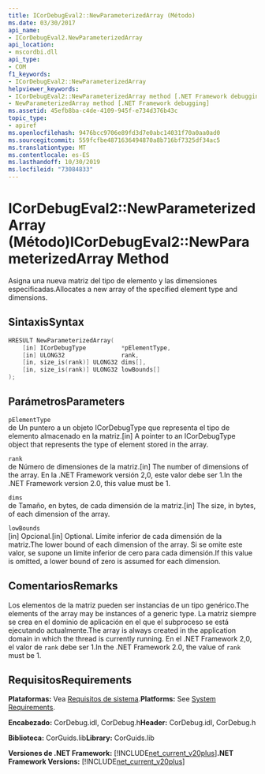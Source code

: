```yaml
---
title: ICorDebugEval2::NewParameterizedArray (Método)
ms.date: 03/30/2017
api_name:
- ICorDebugEval2.NewParameterizedArray
api_location:
- mscordbi.dll
api_type:
- COM
f1_keywords:
- ICorDebugEval2::NewParameterizedArray
helpviewer_keywords:
- ICorDebugEval2::NewParameterizedArray method [.NET Framework debugging]
- NewParameterizedArray method [.NET Framework debugging]
ms.assetid: 45efb8ba-c4de-4109-945f-e734d376b43c
topic_type:
- apiref
ms.openlocfilehash: 9476bcc9706e89fd3d7e0abc14031f70a0aa0ad0
ms.sourcegitcommit: 559fcfbe4871636494870a8b716bf7325df34ac5
ms.translationtype: MT
ms.contentlocale: es-ES
ms.lasthandoff: 10/30/2019
ms.locfileid: "73084833"
---
```

# <a name="icordebugeval2newparameterizedarray-method"></a><span data-ttu-id="ab1b2-102">ICorDebugEval2::NewParameterizedArray (Método)</span><span class="sxs-lookup"><span data-stu-id="ab1b2-102">ICorDebugEval2::NewParameterizedArray Method</span></span>
<span data-ttu-id="ab1b2-103">Asigna una nueva matriz del tipo de elemento y las dimensiones especificadas.</span><span class="sxs-lookup"><span data-stu-id="ab1b2-103">Allocates a new array of the specified element type and dimensions.</span></span>  
  
## <a name="syntax"></a><span data-ttu-id="ab1b2-104">Sintaxis</span><span class="sxs-lookup"><span data-stu-id="ab1b2-104">Syntax</span></span>  
  
```cpp  
HRESULT NewParameterizedArray(  
    [in] ICorDebugType          *pElementType,  
    [in] ULONG32                rank,  
    [in, size_is(rank)] ULONG32 dims[],  
    [in, size_is(rank)] ULONG32 lowBounds[]  
);  
```  
  
## <a name="parameters"></a><span data-ttu-id="ab1b2-105">Parámetros</span><span class="sxs-lookup"><span data-stu-id="ab1b2-105">Parameters</span></span>  
 `pElementType`  
 <span data-ttu-id="ab1b2-106">de Un puntero a un objeto ICorDebugType que representa el tipo de elemento almacenado en la matriz.</span><span class="sxs-lookup"><span data-stu-id="ab1b2-106">[in] A pointer to an ICorDebugType object that represents the type of element stored in the array.</span></span>  
  
 `rank`  
 <span data-ttu-id="ab1b2-107">de Número de dimensiones de la matriz.</span><span class="sxs-lookup"><span data-stu-id="ab1b2-107">[in] The number of dimensions of the array.</span></span> <span data-ttu-id="ab1b2-108">En la .NET Framework versión 2,0, este valor debe ser 1.</span><span class="sxs-lookup"><span data-stu-id="ab1b2-108">In the .NET Framework version 2.0, this value must be 1.</span></span>  
  
 `dims`  
 <span data-ttu-id="ab1b2-109">de Tamaño, en bytes, de cada dimensión de la matriz.</span><span class="sxs-lookup"><span data-stu-id="ab1b2-109">[in] The size, in bytes, of each dimension of the array.</span></span>  
  
 `lowBounds`  
 <span data-ttu-id="ab1b2-110">[in] Opcional.</span><span class="sxs-lookup"><span data-stu-id="ab1b2-110">[in] Optional.</span></span> <span data-ttu-id="ab1b2-111">Límite inferior de cada dimensión de la matriz.</span><span class="sxs-lookup"><span data-stu-id="ab1b2-111">The lower bound of each dimension of the array.</span></span> <span data-ttu-id="ab1b2-112">Si se omite este valor, se supone un límite inferior de cero para cada dimensión.</span><span class="sxs-lookup"><span data-stu-id="ab1b2-112">If this value is omitted, a lower bound of zero is assumed for each dimension.</span></span>  
  
## <a name="remarks"></a><span data-ttu-id="ab1b2-113">Comentarios</span><span class="sxs-lookup"><span data-stu-id="ab1b2-113">Remarks</span></span>  
 <span data-ttu-id="ab1b2-114">Los elementos de la matriz pueden ser instancias de un tipo genérico.</span><span class="sxs-lookup"><span data-stu-id="ab1b2-114">The elements of the array may be instances of a generic type.</span></span> <span data-ttu-id="ab1b2-115">La matriz siempre se crea en el dominio de aplicación en el que el subproceso se está ejecutando actualmente.</span><span class="sxs-lookup"><span data-stu-id="ab1b2-115">The array is always created in the application domain in which the thread is currently running.</span></span> <span data-ttu-id="ab1b2-116">En el .NET Framework 2,0, el valor de `rank` debe ser 1.</span><span class="sxs-lookup"><span data-stu-id="ab1b2-116">In the .NET Framework 2.0, the value of `rank` must be 1.</span></span>  
  
## <a name="requirements"></a><span data-ttu-id="ab1b2-117">Requisitos</span><span class="sxs-lookup"><span data-stu-id="ab1b2-117">Requirements</span></span>  
 <span data-ttu-id="ab1b2-118">**Plataformas:** Vea [Requisitos de sistema](../../../../docs/framework/get-started/system-requirements.md).</span><span class="sxs-lookup"><span data-stu-id="ab1b2-118">**Platforms:** See [System Requirements](../../../../docs/framework/get-started/system-requirements.md).</span></span>  
  
 <span data-ttu-id="ab1b2-119">**Encabezado:** CorDebug.idl, CorDebug.h</span><span class="sxs-lookup"><span data-stu-id="ab1b2-119">**Header:** CorDebug.idl, CorDebug.h</span></span>  
  
 <span data-ttu-id="ab1b2-120">**Biblioteca:** CorGuids.lib</span><span class="sxs-lookup"><span data-stu-id="ab1b2-120">**Library:** CorGuids.lib</span></span>  
  
 <span data-ttu-id="ab1b2-121">**Versiones de .NET Framework:** [!INCLUDE[net_current_v20plus](../../../../includes/net-current-v20plus-md.md)]</span><span class="sxs-lookup"><span data-stu-id="ab1b2-121">**.NET Framework Versions:** [!INCLUDE[net_current_v20plus](../../../../includes/net-current-v20plus-md.md)]</span></span>
